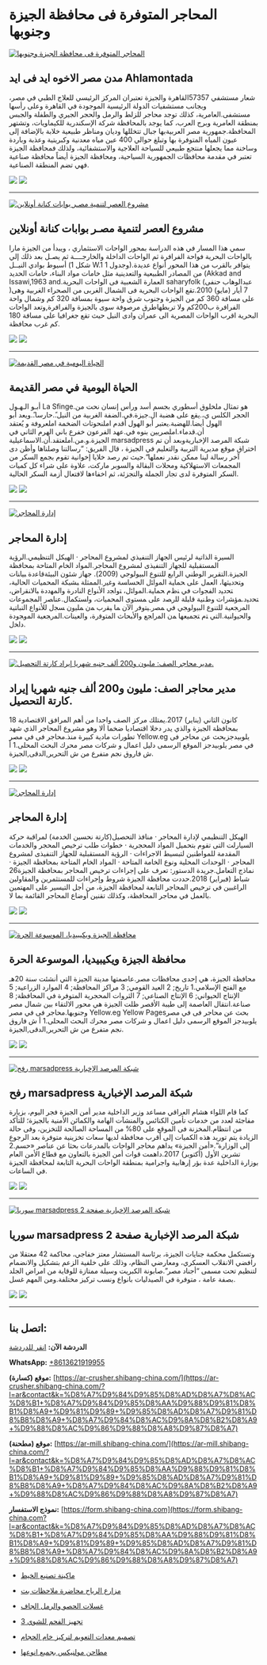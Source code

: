 # المحاجر المتوفرة فى محافظة الجيزة وجنوبها

<a href="https://swt.shibang-china.com/?l=ar&img&k=%D8%A7%D9%84%D9%85%D8%AD%D8%A7%D8%AC%D8%B1+%D8%A7%D9%84%D9%85%D8%AA%D9%88%D9%81%D8%B1%D8%A9+%D9%81%D9%89+%D9%85%D8%AD%D8%A7%D9%81%D8%B8%D8%A9+%D8%A7%D9%84%D8%AC%D9%8A%D8%B2%D8%A9+%D9%88%D8%AC%D9%86%D9%88%D8%A8%D9%87%D8%A7" target="_blank">![المحاجر المتوفرة فى محافظة الجيزة وجنوبها](http://static.shibang-china.com/all-800x300/488.jpg)</a>

## مدن مصر الاخوه ايد فى ايد Ahlamontada
شعار مستشفي 57357القاهرة والجيزة تعتبران المركز الرئيسي للعلاج الطبي في مصر، وبجانب مستشفيات الدولة الرئيسية الموجودة في القاهرة وعلى رأسها مستشفى.العامرية، كذلك توجد محاجر للزلط والرمل والحجر الجيري والطفلة والجبس بمنطقة العامرية وبرج العرب، كما يوجد بالمحافظة شركة الإسكندرية للكيماويات، وتشتهر المحافظة.جمهورية مصر العربيةبها جبال تتخللها وديان ومناظر طبيعية خلابة بالإضافة إلى عيون المياه المتوفرة بها وتبلغ حوالي 400 عين مياه معدنية وكبريتية وعذبة وباردة وساخنة مما يجعلها منتجع طبيعي للسياحة العلاجية والاستشفائية، ولذلك فمحافظة الجيزة تعتبر في مقدمة محافظات الجمهورية السياحية، ومحافظة الجيزة أيضاً محافظة صناعية فهي تضم المنطقة الصناعية.


<a href="https://whatsapp.shibangsoft.com/WhatsApp.php" target="_blank" title="WhatsApp">![](http://static.shibang-china.com/icon/whatsapp.png)</a> <a href="https://swt.shibang-china.com/?l=ar&icon&k=%D8%A7%D9%84%D9%85%D8%AD%D8%A7%D8%AC%D8%B1+%D8%A7%D9%84%D9%85%D8%AA%D9%88%D9%81%D8%B1%D8%A9+%D9%81%D9%89+%D9%85%D8%AD%D8%A7%D9%81%D8%B8%D8%A9+%D8%A7%D9%84%D8%AC%D9%8A%D8%B2%D8%A9+%D9%88%D8%AC%D9%86%D9%88%D8%A8%D9%87%D8%A7" target="_blank">![](http://static.shibang-china.com/icon/chat-ar.png)</a>

---

<a href="https://swt.shibang-china.com/?l=ar&img&k=%D8%A7%D9%84%D9%85%D8%AD%D8%A7%D8%AC%D8%B1+%D8%A7%D9%84%D9%85%D8%AA%D9%88%D9%81%D8%B1%D8%A9+%D9%81%D9%89+%D9%85%D8%AD%D8%A7%D9%81%D8%B8%D8%A9+%D8%A7%D9%84%D8%AC%D9%8A%D8%B2%D8%A9+%D9%88%D8%AC%D9%86%D9%88%D8%A8%D9%87%D8%A7" target="_blank">![مشروع العصر لتنمية مصـر بوابات كنانة أونلاين](http://static.shibang-china.com/all-800x300/979.jpg)</a>

## مشروع العصر لتنمية مصـر بوابات كنانة أونلاين
سمي هذا المسار في هذه الدراسة بمحور الواحات الاستثماري ، ويبدأ من الجيزة مارا بالواحات البحرية فواحة الفرافرة ثم الواحات الداخلة والخارجــــة ثم يصـل بعد ذلك إلي أسيوط بوادي النيــل (شكل 1 W.1 وجدول 1).يتوافر بالقرب من هذا المحور أنواع عديدة من المصادر الطبيعية والتعدينية مثل خامات مواد البناء، خامات الحديد (Akkad and Issawi,1963 and.العمارة الشعبية فى الواحات البحرية saharyfolk (عبدالوهاب حنفى )7 أيار (مايو) 2010.تقع الواحات البحرية فى الشمال الغربى من الصحراء الغربية وهى على مسافة 360 كم من الجيزة وجنوب شرق واحة سيوة بمسافة 320 كم وشمال واحة الفرافرة ب200كم ولا تربطهاطرق مرصوفة سوى بالجيزة والفرافرة,وتعد الواحات البحرية اقرب الواحات المصرية الى عمران وادى النيل حيث تقع جغرافيا على مسافة 180 كم غرب محافظة.


<a href="https://whatsapp.shibangsoft.com/WhatsApp.php" target="_blank" title="WhatsApp">![](http://static.shibang-china.com/icon/whatsapp.png)</a> <a href="https://swt.shibang-china.com/?l=ar&icon&k=%D8%A7%D9%84%D9%85%D8%AD%D8%A7%D8%AC%D8%B1+%D8%A7%D9%84%D9%85%D8%AA%D9%88%D9%81%D8%B1%D8%A9+%D9%81%D9%89+%D9%85%D8%AD%D8%A7%D9%81%D8%B8%D8%A9+%D8%A7%D9%84%D8%AC%D9%8A%D8%B2%D8%A9+%D9%88%D8%AC%D9%86%D9%88%D8%A8%D9%87%D8%A7" target="_blank">![](http://static.shibang-china.com/icon/chat-ar.png)</a>

---

<a href="https://swt.shibang-china.com/?l=ar&img&k=%D8%A7%D9%84%D9%85%D8%AD%D8%A7%D8%AC%D8%B1+%D8%A7%D9%84%D9%85%D8%AA%D9%88%D9%81%D8%B1%D8%A9+%D9%81%D9%89+%D9%85%D8%AD%D8%A7%D9%81%D8%B8%D8%A9+%D8%A7%D9%84%D8%AC%D9%8A%D8%B2%D8%A9+%D9%88%D8%AC%D9%86%D9%88%D8%A8%D9%87%D8%A7" target="_blank">![الحياة اليومية في مصر القديمة](http://static.shibang-china.com/all-800x300/766.jpg)</a>

## الحياة اليومية في مصر القديمة
أبـو الـهـول La Sfinge.هو تمثال ملخلوق أسطوري بجسم أسد ورأس إنسان نحت من الحجر الكلس ي،.يقع على هضبة ال.جيزة.في.الضفة الغربية من النيل.ً.حارسا.ً.ويعد أبو الهول أيضا.للهضبة.يعتبر أبو الهول أقدم املنحوتات الضخمة املعروفة و يُعتقد أن.قدماء.املصريين بنوه في.عهد الفرعون خفرع باني الهرم الثاني في الجيزة.و.من.املعتقد.أن.الاسماعيلية marsadpress شبكة المرصد الإخباريةوبعد أن تم اختراق موقع مديرية التربية والتعليم في الجيزة ، قال الفريق: “رسالتنا وصلناها وأظن دى آخر رسالة لينا ممكن نقدر نعملها“.حيث تم رصد خلايا إخوانية تقوم بجمع السكر من المجمعات الاستهلاكية ومحلات البقالة والسوبر ماركت، علاوة على شراء كل كميات السكر المتوفرة لدى تجار الجملة والتجزئة، ثم اخفاءها لافتعال أزمة السكر الحالية.


<a href="https://whatsapp.shibangsoft.com/WhatsApp.php" target="_blank" title="WhatsApp">![](http://static.shibang-china.com/icon/whatsapp.png)</a> <a href="https://swt.shibang-china.com/?l=ar&icon&k=%D8%A7%D9%84%D9%85%D8%AD%D8%A7%D8%AC%D8%B1+%D8%A7%D9%84%D9%85%D8%AA%D9%88%D9%81%D8%B1%D8%A9+%D9%81%D9%89+%D9%85%D8%AD%D8%A7%D9%81%D8%B8%D8%A9+%D8%A7%D9%84%D8%AC%D9%8A%D8%B2%D8%A9+%D9%88%D8%AC%D9%86%D9%88%D8%A8%D9%87%D8%A7" target="_blank">![](http://static.shibang-china.com/icon/chat-ar.png)</a>

---

<a href="https://swt.shibang-china.com/?l=ar&img&k=%D8%A7%D9%84%D9%85%D8%AD%D8%A7%D8%AC%D8%B1+%D8%A7%D9%84%D9%85%D8%AA%D9%88%D9%81%D8%B1%D8%A9+%D9%81%D9%89+%D9%85%D8%AD%D8%A7%D9%81%D8%B8%D8%A9+%D8%A7%D9%84%D8%AC%D9%8A%D8%B2%D8%A9+%D9%88%D8%AC%D9%86%D9%88%D8%A8%D9%87%D8%A7" target="_blank">![إدارة المحاجر](http://static.shibang-china.com/all-800x300/1316.jpg)</a>

## إدارة المحاجر
السيرة الذاتية لرئيس الجهاز التنفيذي لمشروع المحاجر &middot; الهيكل التنظيمي.الرؤية المستقبلية للجهاز التنفيذى لمشروع المحاجر.المواد الخام المتاحة بمحافظة الجيزة.التقرير الوطني الرابع للتنوع البيولوجي (2009). جهاز شئون البيئةﻗﺎﻋﺩﺓ ﺒﻴﺎﻨﺎﺕ ﻭﺘﺤﺩﻴﺜﻬﺎ، ﺍﻟﻌﻤل ﻋﻠﻰ ﺤﻤﺎﻴﺔ ﺍﻟﻤﻭﺍﺌل ﺍﻟﺤﺴﺎﺴﺔ ﻭﻏﻴﺭ.ﺍﻟﻤﻤﺜﻠﺔ ﺒﺸﺒﻜﺔ ﺍﻟﻤﺤﻤﻴﺎﺕ ﺍﻟﺤﺎﻟﻴﺔ، ﺘﺤﺩﻴﺩ ﺍﻟﻔﺠﻭﺍﺕ ﻓﻲ ﻨﻅﻡ ﺤﻤﺎﻴﺔ.ﺍﻟﻤﻭﺍﺌل، ﺘﻭﺍﺠﺩ ﺍﻷﻨﻭﺍﻉ ﺍﻟﻨﺎﺩﺭﺓ ﻭﺍﻟﻤﻬﺩﺩﺓ ﺒﺎﻻﻨﻘﺭﺍﺽ، ﺘﺤﺩﻴﺩ.ﻤﺅﺸﺭﺍﺕ ﻭﻁﻨﻴﺔ ﻗﺎﺒﻠﺔ ﻟﻠﺭﺼﺩ ﻋﻠﻰ ﻤﺴﺘﻭﻯ ﺍﻟﻤﺤﻤﻴﺎﺕ، ﻭﺍﺴﺘﻜﻤﺎل.ﻋﻨﺎﺼﺭ ﺍﻟﻤﺠﻤﻭﻋﺎﺕ ﺍﻟﻤﺭﺠﻌﻴﺔ ﻟﻠﺘﻨﻭﻉ ﺍﻟﺒﻴﻭﻟﻭﺠﻲ ﻓﻲ ﻤﺼﺭ.ﻴﺘﻭﻓﺭ ﺍﻵﻥ ﻤﺎ ﻴﻘﺭﺏ ﻤﻥ ﻤﻠﻴﻭﻥ ﺴﺠل ﻟﻸﻨﻭﺍﻉ ﺍﻟﻨﺒﺎﺘﻴﺔ ﻭﺍﻟﺤﻴﻭﺍﻨﻴﺔ.ﺍﻟﺘﻲ ﺘﻡ ﺘﺠﻤﻴﻌﻬﺎ ﻤﻥ ﺍﻟﻤﺭﺍﺠﻊ ﻭﺍﻷﺒﺤﺎﺙ ﺍﻟﻤﺘﻭﻓﺭﺓ، ﻭﺍﻟﻌﻴﻨﺎﺕ.ﺍﻟﻤﺭﺠﻌﻴﺔ ﺍﻟﻤﻭﺠﻭﺩﺓ ﺩﺍﺨل.


<a href="https://whatsapp.shibangsoft.com/WhatsApp.php" target="_blank" title="WhatsApp">![](http://static.shibang-china.com/icon/whatsapp.png)</a> <a href="https://swt.shibang-china.com/?l=ar&icon&k=%D8%A7%D9%84%D9%85%D8%AD%D8%A7%D8%AC%D8%B1+%D8%A7%D9%84%D9%85%D8%AA%D9%88%D9%81%D8%B1%D8%A9+%D9%81%D9%89+%D9%85%D8%AD%D8%A7%D9%81%D8%B8%D8%A9+%D8%A7%D9%84%D8%AC%D9%8A%D8%B2%D8%A9+%D9%88%D8%AC%D9%86%D9%88%D8%A8%D9%87%D8%A7" target="_blank">![](http://static.shibang-china.com/icon/chat-ar.png)</a>

---

<a href="https://swt.shibang-china.com/?l=ar&img&k=%D8%A7%D9%84%D9%85%D8%AD%D8%A7%D8%AC%D8%B1+%D8%A7%D9%84%D9%85%D8%AA%D9%88%D9%81%D8%B1%D8%A9+%D9%81%D9%89+%D9%85%D8%AD%D8%A7%D9%81%D8%B8%D8%A9+%D8%A7%D9%84%D8%AC%D9%8A%D8%B2%D8%A9+%D9%88%D8%AC%D9%86%D9%88%D8%A8%D9%87%D8%A7" target="_blank">![مدير محاجر الصف: مليون و200 ألف جنيه شهريا إيراد كارتة التحصيل.](http://static.shibang-china.com/all-800x300/630.jpg)</a>

## مدير محاجر الصف: مليون و200 ألف جنيه شهريا إيراد كارتة التحصيل.
18 كانون الثاني (يناير) 2017.يمتلك مركز الصف واحدا من أهم المرافق الاقتصادية بمحافظة الجيزة والذي يدر دخلا اقتصاديا ضخما ألا وهو مشروع المحاجر الذي شهد تطورات مادية كبيرة منذ.محاجر فى في مصر Yellow.eg يلوبيدجزبحث عن محاجر فى في مصر يلوبيدجز الموقع الرسمى دليل اعمال و شركات مصر محرك البحث المحلى.1 أ ش فاروق نجم متفرع من ش التحرير,الدقى,الجيزة.


<a href="https://whatsapp.shibangsoft.com/WhatsApp.php" target="_blank" title="WhatsApp">![](http://static.shibang-china.com/icon/whatsapp.png)</a> <a href="https://swt.shibang-china.com/?l=ar&icon&k=%D8%A7%D9%84%D9%85%D8%AD%D8%A7%D8%AC%D8%B1+%D8%A7%D9%84%D9%85%D8%AA%D9%88%D9%81%D8%B1%D8%A9+%D9%81%D9%89+%D9%85%D8%AD%D8%A7%D9%81%D8%B8%D8%A9+%D8%A7%D9%84%D8%AC%D9%8A%D8%B2%D8%A9+%D9%88%D8%AC%D9%86%D9%88%D8%A8%D9%87%D8%A7" target="_blank">![](http://static.shibang-china.com/icon/chat-ar.png)</a>

---

<a href="https://swt.shibang-china.com/?l=ar&img&k=%D8%A7%D9%84%D9%85%D8%AD%D8%A7%D8%AC%D8%B1+%D8%A7%D9%84%D9%85%D8%AA%D9%88%D9%81%D8%B1%D8%A9+%D9%81%D9%89+%D9%85%D8%AD%D8%A7%D9%81%D8%B8%D8%A9+%D8%A7%D9%84%D8%AC%D9%8A%D8%B2%D8%A9+%D9%88%D8%AC%D9%86%D9%88%D8%A8%D9%87%D8%A7" target="_blank">![إدارة المحاجر](http://static.shibang-china.com/all-800x300/288.jpg)</a>

## إدارة المحاجر
الهيكل التنظيمي لإدارة المحاجر &middot; منافذ التحصيل(كارتة نحسين الخدمة) لمراقبة حركة السيارلت التى تقوم بتحميل المواد المحجرية &middot; خطوات طلب ترخيص المحجر والخدمات المقدمة للمواطنين لتبسيط الاجراءات &middot; الرؤية المستقبلية للجهاز التنفيذى لمشروع المحاجر &middot; الوحدات المحلية ونوع الخامة المتاحة &middot; المواد الخام المتاحة بمحافظة الجيزة &middot; نماذج التعامل.جريدة الدستور: تعرف على إجراءات ترخيص المحاجر بمحافظة الجيزة26 شباط (فبراير) 2018.حددت محافظة الجيزة شروط وإجراءات للمستثمرين والمقاولين الراغبين في ترخيص المحاجر التابعة لمحافظة الجيزة، من أجل التيسير على المهتمين بالعمل في محاجر المحافظة، وكذلك تقنين أوضاع المحاجر القائمة بما لا.


<a href="https://whatsapp.shibangsoft.com/WhatsApp.php" target="_blank" title="WhatsApp">![](http://static.shibang-china.com/icon/whatsapp.png)</a> <a href="https://swt.shibang-china.com/?l=ar&icon&k=%D8%A7%D9%84%D9%85%D8%AD%D8%A7%D8%AC%D8%B1+%D8%A7%D9%84%D9%85%D8%AA%D9%88%D9%81%D8%B1%D8%A9+%D9%81%D9%89+%D9%85%D8%AD%D8%A7%D9%81%D8%B8%D8%A9+%D8%A7%D9%84%D8%AC%D9%8A%D8%B2%D8%A9+%D9%88%D8%AC%D9%86%D9%88%D8%A8%D9%87%D8%A7" target="_blank">![](http://static.shibang-china.com/icon/chat-ar.png)</a>

---

<a href="https://swt.shibang-china.com/?l=ar&img&k=%D8%A7%D9%84%D9%85%D8%AD%D8%A7%D8%AC%D8%B1+%D8%A7%D9%84%D9%85%D8%AA%D9%88%D9%81%D8%B1%D8%A9+%D9%81%D9%89+%D9%85%D8%AD%D8%A7%D9%81%D8%B8%D8%A9+%D8%A7%D9%84%D8%AC%D9%8A%D8%B2%D8%A9+%D9%88%D8%AC%D9%86%D9%88%D8%A8%D9%87%D8%A7" target="_blank">![محافظة الجيزة ويكيبيديا، الموسوعة الحرة](http://static.shibang-china.com/all-800x300/533.jpg)</a>

## محافظة الجيزة ويكيبيديا، الموسوعة الحرة
محافظة الجيزة، هي إحدى محافظات مصر.عاصمتها مدينة الجيزة التي أنشئت سنة 20هـ مع الفتح الإسلامي.1 تاريخ; 2 العيد القومي; 3 مراكز المحافظة; 4 الموارد الزراعية; 5 الإنتاج الحيواني; 6 الإنتاج الصناعي; 7 الثروات المحجرية المتوفرة في المحافظة; 8 صناعة.انتقال العاصمة إلى طيبة الأقصر ظلت الجيزة هي محور الالتقاء بين شمال مصر وجنوبها.محاجر فى في مصر Yellow.eg Yellow Pagesبحث عن محاجر فى في مصر يلوبيدجز الموقع الرسمى دليل اعمال و شركات مصر محرك البحث المحلى.1 أ ش فاروق نجم متفرع من ش التحرير,الدقى,الجيزة.


<a href="https://whatsapp.shibangsoft.com/WhatsApp.php" target="_blank" title="WhatsApp">![](http://static.shibang-china.com/icon/whatsapp.png)</a> <a href="https://swt.shibang-china.com/?l=ar&icon&k=%D8%A7%D9%84%D9%85%D8%AD%D8%A7%D8%AC%D8%B1+%D8%A7%D9%84%D9%85%D8%AA%D9%88%D9%81%D8%B1%D8%A9+%D9%81%D9%89+%D9%85%D8%AD%D8%A7%D9%81%D8%B8%D8%A9+%D8%A7%D9%84%D8%AC%D9%8A%D8%B2%D8%A9+%D9%88%D8%AC%D9%86%D9%88%D8%A8%D9%87%D8%A7" target="_blank">![](http://static.shibang-china.com/icon/chat-ar.png)</a>

---

<a href="https://swt.shibang-china.com/?l=ar&img&k=%D8%A7%D9%84%D9%85%D8%AD%D8%A7%D8%AC%D8%B1+%D8%A7%D9%84%D9%85%D8%AA%D9%88%D9%81%D8%B1%D8%A9+%D9%81%D9%89+%D9%85%D8%AD%D8%A7%D9%81%D8%B8%D8%A9+%D8%A7%D9%84%D8%AC%D9%8A%D8%B2%D8%A9+%D9%88%D8%AC%D9%86%D9%88%D8%A8%D9%87%D8%A7" target="_blank">![رفح marsadpress شبكة المرصد الإخبارية](http://static.shibang-china.com/all-800x300/156.jpg)</a>

## رفح marsadpress شبكة المرصد الإخبارية
كما قام اللواء هشام العراقي مساعد وزير الداخلية مدير أمن الجيزة فجر اليوم، بزيارة مفاجئة لعدد من خدمات تأمين الكنائس والمنشآت الهامة والكمائن الأمنية بالجيزة؛ للتأكد من انتظام.المخزنة فى الموقع على 80% من المساحة الصالحة للتخزين، وفى حالة الزيادة يتم توريد هذه الكميات إلى أقرب محافظة لديها سعات تخزينية متوفرة بعد الرجوع إلى الوزارة”.«أمن الجيزة» يداهم محاجر الواحات بالمدرعات بحثا عن عناصر «حسم.2 تشرين الأول (أكتوبر) 2017.داهمت قوات أمن الجيزة بالتعاون مع قطاع الأمن العام بوزارة الداخلية عدة بؤر إرهابية واجرامية بمنطقة الواحات البحرية التابعة لمحافظة الجيزة في الساعات.


<a href="https://whatsapp.shibangsoft.com/WhatsApp.php" target="_blank" title="WhatsApp">![](http://static.shibang-china.com/icon/whatsapp.png)</a> <a href="https://swt.shibang-china.com/?l=ar&icon&k=%D8%A7%D9%84%D9%85%D8%AD%D8%A7%D8%AC%D8%B1+%D8%A7%D9%84%D9%85%D8%AA%D9%88%D9%81%D8%B1%D8%A9+%D9%81%D9%89+%D9%85%D8%AD%D8%A7%D9%81%D8%B8%D8%A9+%D8%A7%D9%84%D8%AC%D9%8A%D8%B2%D8%A9+%D9%88%D8%AC%D9%86%D9%88%D8%A8%D9%87%D8%A7" target="_blank">![](http://static.shibang-china.com/icon/chat-ar.png)</a>

---

<a href="https://swt.shibang-china.com/?l=ar&img&k=%D8%A7%D9%84%D9%85%D8%AD%D8%A7%D8%AC%D8%B1+%D8%A7%D9%84%D9%85%D8%AA%D9%88%D9%81%D8%B1%D8%A9+%D9%81%D9%89+%D9%85%D8%AD%D8%A7%D9%81%D8%B8%D8%A9+%D8%A7%D9%84%D8%AC%D9%8A%D8%B2%D8%A9+%D9%88%D8%AC%D9%86%D9%88%D8%A8%D9%87%D8%A7" target="_blank">![سوريا marsadpress شبكة المرصد الإخبارية صفحة 2](http://static.shibang-china.com/all-800x300/1394.jpg)</a>

## سوريا marsadpress شبكة المرصد الإخبارية صفحة 2
وتستكمل محكمة جنايات الجيزة، برئاسة المستشار معتز خفاجي، محاكمة 42 معتقلا من رافضي الانقلاب العسكري، ومعارضي النظام، وذلك على خلفية الزعم بتشكيل والانضمام لتنظيم تحت مسمى “أجناد مصر”.صابونة الكبريت وسيلة ممتازة للوقاية من امراض الجلد بصفة عامة ، متوفرة في الصيدليات بانواع ونسب تركيز مختلفة.ومن المهم غسل.

<a href="https://whatsapp.shibangsoft.com/WhatsApp.php" target="_blank" title="WhatsApp">![](http://static.shibang-china.com/icon/whatsapp.png)</a> <a href="https://swt.shibang-china.com/?l=ar&icon&k=%D8%A7%D9%84%D9%85%D8%AD%D8%A7%D8%AC%D8%B1+%D8%A7%D9%84%D9%85%D8%AA%D9%88%D9%81%D8%B1%D8%A9+%D9%81%D9%89+%D9%85%D8%AD%D8%A7%D9%81%D8%B8%D8%A9+%D8%A7%D9%84%D8%AC%D9%8A%D8%B2%D8%A9+%D9%88%D8%AC%D9%86%D9%88%D8%A8%D9%87%D8%A7" target="_blank">![](http://static.shibang-china.com/icon/chat-ar.png)</a>

---
## اتصل بنا:

**الدردشة الآن:** [انقر للدردشة](https://swt.shibang-china.com?l=ar&contact&k=%D8%A7%D9%84%D9%85%D8%AD%D8%A7%D8%AC%D8%B1+%D8%A7%D9%84%D9%85%D8%AA%D9%88%D9%81%D8%B1%D8%A9+%D9%81%D9%89+%D9%85%D8%AD%D8%A7%D9%81%D8%B8%D8%A9+%D8%A7%D9%84%D8%AC%D9%8A%D8%B2%D8%A9+%D9%88%D8%AC%D9%86%D9%88%D8%A8%D9%87%D8%A7)

**WhatsApp:**  [+8613621919955](https://whatsapp.shibangsoft.com/WhatsApp.php)

**موقع (كسارة):** [https://ar-crusher.shibang-china.com/](https://ar-crusher.shibang-china.com/?l=ar&contact&k=%D8%A7%D9%84%D9%85%D8%AD%D8%A7%D8%AC%D8%B1+%D8%A7%D9%84%D9%85%D8%AA%D9%88%D9%81%D8%B1%D8%A9+%D9%81%D9%89+%D9%85%D8%AD%D8%A7%D9%81%D8%B8%D8%A9+%D8%A7%D9%84%D8%AC%D9%8A%D8%B2%D8%A9+%D9%88%D8%AC%D9%86%D9%88%D8%A8%D9%87%D8%A7)

**موقع (مطحنة):** [https://ar-mill.shibang-china.com/](https://ar-mill.shibang-china.com/?l=ar&contact&k=%D8%A7%D9%84%D9%85%D8%AD%D8%A7%D8%AC%D8%B1+%D8%A7%D9%84%D9%85%D8%AA%D9%88%D9%81%D8%B1%D8%A9+%D9%81%D9%89+%D9%85%D8%AD%D8%A7%D9%81%D8%B8%D8%A9+%D8%A7%D9%84%D8%AC%D9%8A%D8%B2%D8%A9+%D9%88%D8%AC%D9%86%D9%88%D8%A8%D9%87%D8%A7)

**نموذج الاستفسار:** [https://form.shibang-china.com](https://form.shibang-china.com?l=ar&contact&k=%D8%A7%D9%84%D9%85%D8%AD%D8%A7%D8%AC%D8%B1+%D8%A7%D9%84%D9%85%D8%AA%D9%88%D9%81%D8%B1%D8%A9+%D9%81%D9%89+%D9%85%D8%AD%D8%A7%D9%81%D8%B8%D8%A9+%D8%A7%D9%84%D8%AC%D9%8A%D8%B2%D8%A9+%D9%88%D8%AC%D9%86%D9%88%D8%A8%D9%87%D8%A7)

* [ماكينة تصنيع الخيط](../18/%D9%85%D8%A7%D9%83%D9%8A%D9%86%D8%A9%20%D8%AA%D8%B5%D9%86%D9%8A%D8%B9%20%D8%A7%D9%84%D8%AE%D9%8A%D8%B7.md)

* [مزارع الرياح محاضرة ملاحظات بت](../16/%D9%85%D8%B2%D8%A7%D8%B1%D8%B9%20%D8%A7%D9%84%D8%B1%D9%8A%D8%A7%D8%AD%20%D9%85%D8%AD%D8%A7%D8%B6%D8%B1%D8%A9%20%D9%85%D9%84%D8%A7%D8%AD%D8%B8%D8%A7%D8%AA%20%D8%A8%D8%AA.md)

* [غسلات الحصو والرمل الجاف](../16/%D8%BA%D8%B3%D9%84%D8%A7%D8%AA%20%D8%A7%D9%84%D8%AD%D8%B5%D9%88%20%D9%88%D8%A7%D9%84%D8%B1%D9%85%D9%84%20%D8%A7%D9%84%D8%AC%D8%A7%D9%81.md)

* [تجهيز الفحم للشوي 3](../19/%D8%AA%D8%AC%D9%87%D9%8A%D8%B2%20%D8%A7%D9%84%D9%81%D8%AD%D9%85%20%D9%84%D9%84%D8%B4%D9%88%D9%8A%203.md)

* [تصميم معدات التعويم لتركيز خام الحجام](../16/%D8%AA%D8%B5%D9%85%D9%8A%D9%85%20%D9%85%D8%B9%D8%AF%D8%A7%D8%AA%20%D8%A7%D9%84%D8%AA%D8%B9%D9%88%D9%8A%D9%85%20%D9%84%D8%AA%D8%B1%D9%83%D9%8A%D8%B2%20%D8%AE%D8%A7%D9%85%20%D8%A7%D9%84%D8%AD%D8%AC%D8%A7%D9%85.md)

* [مطاحن مولنيكس بجميع انوعها](../20/%D9%85%D8%B7%D8%A7%D8%AD%D9%86%20%D9%85%D9%88%D9%84%D9%86%D9%8A%D9%83%D8%B3%20%D8%A8%D8%AC%D9%85%D9%8A%D8%B9%20%D8%A7%D9%86%D9%88%D8%B9%D9%87%D8%A7.md)